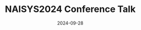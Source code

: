---
title: NAISYS2024 Conference Talk

event: NAISYS2024 Conference
event_url: https://meetings.cshl.edu/meetings.aspx?meet=NAISYS

location: Cold Spring Harbour
address:
  street: 
  city: Cold Spring Harbor
  region: NY
  postcode: 
  country: United States

summary: Alignment of Neural Code and Generative Image Models
abstract: ''

# Talk start and end times.
date: '2024-09-28'
all_day: true

# Schedule page publish date (NOT talk date).
publishDate: '2025-08-08'

authors:
  - admin

tags: [Neural Code, Generative Models, NAISYS]

# Is this a featured talk? (true/false)
featured: false

slides: ""

---